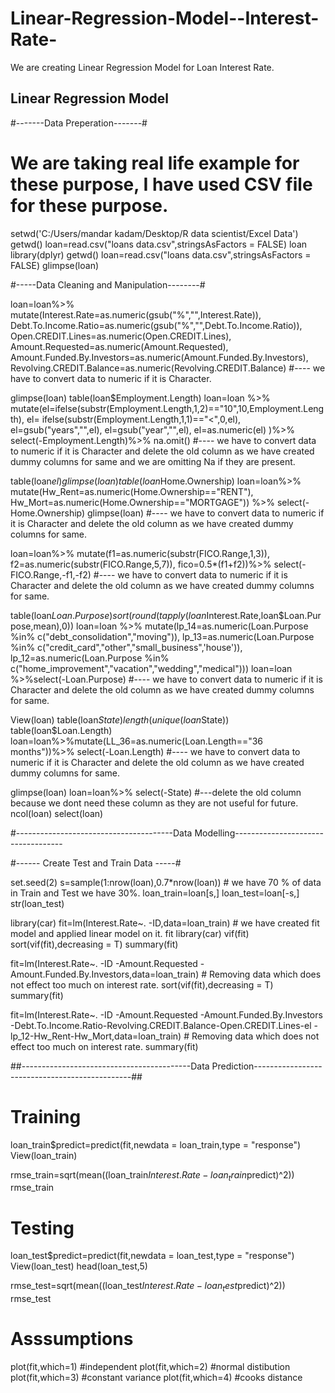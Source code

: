 # Linear-Regression-Model--Interest-Rate-
We are creating Linear Regression Model for Loan Interest Rate.

## Linear Regression  Model ##


#-------Data Preperation-------#


# We are taking real life example for these purpose, I have used CSV file for these purpose.

setwd('C:/Users/mandar kadam/Desktop/R data scientist/Excel Data')
getwd()
loan=read.csv("loans data.csv",stringsAsFactors = FALSE)
loan
library(dplyr)
getwd()
loan=read.csv("loans data.csv",stringsAsFactors = FALSE)
glimpse(loan)

#-----Data Cleaning and Manipulation--------#


loan=loan%>%
mutate(Interest.Rate=as.numeric(gsub("%","",Interest.Rate)),
         Debt.To.Income.Ratio=as.numeric(gsub("%","",Debt.To.Income.Ratio)),
         Open.CREDIT.Lines=as.numeric(Open.CREDIT.Lines),
         Amount.Requested=as.numeric(Amount.Requested),
         Amount.Funded.By.Investors=as.numeric(Amount.Funded.By.Investors),
         Revolving.CREDIT.Balance=as.numeric(Revolving.CREDIT.Balance) #---- we have to convert data to numeric if it is Character.

glimpse(loan)
table(loan$Employment.Length)
loan=loan %>%
mutate(el=ifelse(substr(Employment.Length,1,2)=="10",10,Employment.Length),
         el= ifelse(substr(Employment.Length,1,1)=="<",0,el),
         el=gsub("years","",el),
         el=gsub("year","",el),
         el=as.numeric(el)
  )%>%
  select(-Employment.Length)%>%
  na.omit()           #---- we have to convert data to numeric if it is Character and delete the old column as we have created dummy columns for same and we are omitting Na if they are present.


table(loan$el)
glimpse(loan)
table(loan$Home.Ownership)
loan=loan%>%
  mutate(Hw_Rent=as.numeric(Home.Ownership=="RENT"),
         Hw_Mort=as.numeric(Home.Ownership=="MORTGAGE")) %>%
  select(-Home.Ownership)
glimpse(loan)   #---- we have to convert data to numeric if it is Character and delete the old column as we have created dummy columns for same.

loan=loan%>%
  mutate(f1=as.numeric(substr(FICO.Range,1,3)),
         f2=as.numeric(substr(FICO.Range,5,7)),
         fico=0.5*(f1+f2))%>%
  select(-FICO.Range,-f1,-f2) #---- we have to convert data to numeric if it is Character and delete the old column as we have created dummy columns for same.


table(loan$Loan.Purpose)
sort(round(tapply(loan$Interest.Rate,loan$Loan.Purpose,mean),0))
loan=loan %>% 
  mutate(lp_14=as.numeric(Loan.Purpose %in% c("debt_consolidation","moving")),
         lp_13=as.numeric(Loan.Purpose %in% c("credit_card","other","small_business",'house')),
         lp_12=as.numeric(Loan.Purpose %in% c("home_improvement","vacation","wedding","medical")))
loan=loan %>%select(-Loan.Purpose)  #---- we have to convert data to numeric if it is Character and delete the old column as we have created dummy columns for same.


View(loan)
table(loan$State)
length(unique(loan$State))
table(loan$Loan.Length)
loan=loan%>%mutate(LL_36=as.numeric(Loan.Length=="36 months"))%>%
select(-Loan.Length)  #---- we have to convert data to numeric if it is Character and delete the old column as we have created dummy columns for same.


glimpse(loan) 
loan=loan%>%
select(-State) #---delete the old column because we dont need these column as they are not useful for future.
ncol(loan)
select(loan)

#---------------------------------------Data Modelling----------------------------------- 


#------ Create Test and Train Data -----#

set.seed(2)
s=sample(1:nrow(loan),0.7*nrow(loan)) # we have 70 % of data in Train and Test we have 30%.
loan_train=loan[s,]
loan_test=loan[-s,]
str(loan_test)


library(car)
fit=lm(Interest.Rate~. -ID,data=loan_train) # we have created fit model and applied linear model on it.
fit
library(car)
vif(fit)
sort(vif(fit),decreasing = T)
summary(fit)


fit=lm(Interest.Rate~. -ID -Amount.Requested -Amount.Funded.By.Investors,data=loan_train) # Removing data which does not effect too much on interest rate.
sort(vif(fit),decreasing = T)
summary(fit)

fit=lm(Interest.Rate~. -ID -Amount.Requested -Amount.Funded.By.Investors
       -Debt.To.Income.Ratio-Revolving.CREDIT.Balance-Open.CREDIT.Lines-el
       -lp_12-Hw_Rent-Hw_Mort,data=loan_train)  # Removing data which does not effect too much on interest rate.
summary(fit)


##------------------------------------------Data Prediction-----------------------------------------------##

# Training

loan_train$predict=predict(fit,newdata = loan_train,type = "response")
View(loan_train)

rmse_train=sqrt(mean((loan_train$Interest.Rate-loan_train$predict)^2))
rmse_train

# Testing

loan_test$predict=predict(fit,newdata = loan_test,type = "response")
View(loan_test)
head(loan_test,5)

rmse_test=sqrt(mean((loan_test$Interest.Rate-loan_test$predict)^2))
rmse_test


# Asssumptions

plot(fit,which=1) #independent
plot(fit,which=2) #normal distibution
plot(fit,which=3) #constant variance
plot(fit,which=4) #cooks distance

